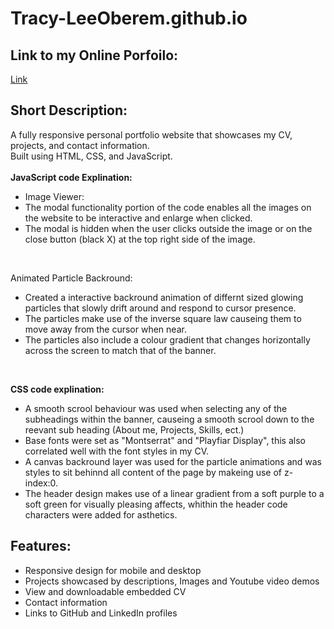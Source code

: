 # Tracy-LeeOberem.github.io

## Link to my Online Porfoilo:
[Link](https://Tracy-LeeOberem.github.io)

## Short Description:
A fully responsive personal portfolio website that showcases my CV, projects, and contact information. <br>
Built using HTML, CSS, and JavaScript.
<br>
<br>
**JavaScript code Explination:** <br>
- Image Viewer: <br>
- The modal functionality portion of the code enables all the images on the website to be interactive and enlarge when clicked. <br>
- The modal is hidden when the user clicks outside the image or on the close button (black X) at the top right side of the image. <br>
<br> 

Animated Particle Backround: <br>
- Created a interactive backround animation of differnt sized glowing particles that slowly drift around and respond to cursor presence. <br>
- The particles make use of the inverse square law causeing them to move away from the cursor when near. <br>
- The particles also include a colour gradient that changes horizontally across the screen to match that of the banner. <br>
<br>

**CSS code explination:** <br>
- A smooth scrool behaviour was used when selecting any of the subheadings within the banner, causeing a smooth scrool down to the reevant sub heading (About me, Projects, Skills, ect.) <br>
- Base fonts were set as "Montserrat" and "Playfiar Display", this also correlated well with the font styles in my CV. <br>
- A canvas backround layer was used for the particle animations and was styles to sit behinnd all content of the page by makeing use of z-index:0. <br>
- The header design makes use of a linear gradient from a soft purple to a soft green for visually pleasing affects, whithin the header code characters were added for asthetics. <br>





## Features:
- Responsive design for mobile and desktop
- Projects showcased by descriptions, Images and Youtube video demos
- View and downloadable embedded CV
- Contact information
- Links to GitHub and LinkedIn profiles
